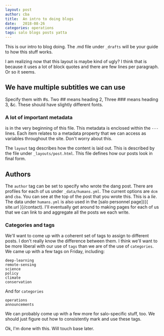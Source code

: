```yaml
---
layout: post
author: cba
title:  An intro to doing blogs
date:   2018-08-26
categories: operations
tags: salo blogs posts yatta
---
```


This is our intro to blog doing. The .md file under `_drafts` will be your guide to how this stuff works.

I am realizing now that this layout is maybe kind of ugly? I think that is because it uses a lot of block quotes and there are few lines per paragraph. Or so it seems.

## We have multiple subtitles we can use

Specify them with #s. Two ## means heading 2, Three ### means heading 3, &c. These should have slightly different fonts.

### A lot of important metadata

is in the very beginning of this file. This metadata is enclosed within the `---` lines. Each item relates to a metadata property that we can access as variables throughout the site. Don't worry about this.

The `layout` tag describes how the content is laid out. This is described by the file under `_layouts/post.html`. This file defines how our posts look in final form.

## Authors

The `author` tag can be set to specify who wrote the dang post. There are profiles for each of us under `_data/humans.yml`. The current options are `dcm` and `cba`. You can see at the top of the post that you wrote this. This is a *lie*. The data under `humans.yml` is also used in the [salo personnel page]({{ site.url }}/contact). I'll eventually get around to making pages for each of us that we can link to and aggregate all the posts we each write.

### Categories and tags

We'll want to come up with a coherent set of tags to assign to different posts. I don't really know the difference between them. I think we'll want to be more liberal with our use of `tags` than we are of the use of `categories`. We came up with a few tags on Friday, including:

```
deep-learning
remote-sensing
science
policy
climate
conservation
```

And for `categories`

```
operations
announcements
```

We can probably come up with a few more for salo-specific stuff, too. We should just figure out how to consistently mark and use these tags.

Ok, I'm done with this. Will touch base later.
